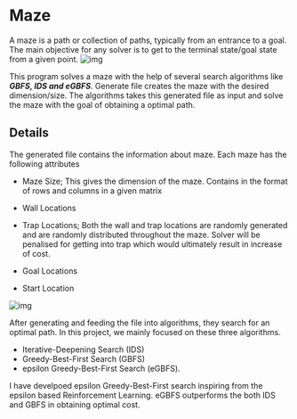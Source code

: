 # Maze
A maze is a path or collection of paths, typically from an entrance to a goal. The main objective for any solver is to get to the terminal state/goal state from a given point. 
![img](https://upload.wikimedia.org/wikipedia/commons/thumb/5/5a/Longleat_maze.jpg/450px-Longleat_maze.jpg)

This program solves a maze with the help of several search algorithms like ***GBFS, IDS and eGBFS***. Generate file creates the maze with the desired dimension/size. The algorithms takes this generated file as input and solve the maze with the goal of obtaining a optimal path.

## Details

The generated file contains the information about maze. Each maze has the following attributes

- Maze Size; This gives the dimension of the maze. Contains in the format of rows and columns in a given matrix
- Wall Locations
- Trap Locations; Both the wall and trap locations are randomly generated and are randomly distributed throughout the maze. Solver will be penalised for getting into trap which would ultimately result in increase of cost.

- Goal Locations
- Start Location

![img](http://www.mazegenerator.net/ImageGenerator.ashx?Tag=20200421072612&MazeType=1&Solution=0)

After generating and feeding the file into algorithms, they search for an optimal path. In this project, we mainly focused on these three algorithms. 

- Iterative-Deepening Search (IDS)
- Greedy-Best-First Search (GBFS)
- epsilon Greedy-Best-First Search (eGBFS).

I have develpoed epsilon Greedy-Best-First search inspiring from the epsilon based Reinforcement Learning. eGBFS outperforms the both IDS and GBFS in obtaining optimal cost.


